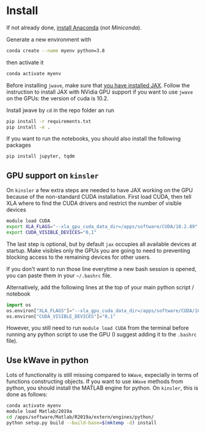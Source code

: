 # Install
If not already done, [install Anaconda](https://docs.conda.io/projects/conda/en/latest/user-guide/install/linux.html) (*not Miniconda*).

Generate a new environment with
```bash
conda create --name myenv python=3.8
```
then activate it
```bash
conda activate myenv
```

Before installing `jwave`, make sure that [you have installed JAX](https://github.com/google/jax#installation). Follow the instruction to install JAX with NVidia GPU support if you want to use `jwave` on the GPUs: the version of cuda is 10.2. 

Install jwave by `cd` in the repo folder an run
```bash
pip install -r requirements.txt
pip install -e .
```

If you want to run the notebooks, you should also install the following packages
```bash
pip install jupyter, tqdm
```

## GPU support on `kinsler`
On `kinsler` a few extra steps are needed to have JAX working on the GPU because of the non-standard CUDA installation. First load CUDA, then tell XLA where to find the CUDA drivers and restrict the number of visible devices
```bash
module load CUDA
export XLA_FLAGS="--xla_gpu_cuda_data_dir=/apps/software/CUDA/10.2.89"
export CUDA_VISIBLE_DEVICES="0,1"
```
The last step is optional, but by default `jax` occupies all available devices at startup. Make visibles only the GPUs you are going to need to preventing blocking access to the remaining devices for other users.

If you don't want to run those line everytime a new bash session is opened, you can paste them in your `~/.bashrc` file. 

Alternatively, add the following lines at the top of your main python script / notebook
```python
import os
os.environ["XLA_FLAGS"]="--xla_gpu_cuda_data_dir=/apps/software/CUDA/10.2.89"
os.environ["CUDA_VISIBLE_DEVICES"]="0,1"
```
However, you still need to run `module load CUDA` from the terminal before running any python script to use the GPU (I suggest adding it to the `.bashrc` file). 

## Use kWave in python
Lots of functionality is still missing compared to `kWave`, expecially in terms of functions constructing objects. If you want to use `kWave` methods from python, you should install the MATLAB engine for python. On `kinsler`, this is done as follows:
```bash
conda activate myenv
module load Matlab/2019a
cd /apps/software/Matlab/R2019a/extern/engines/python/
python setup.py build --build-base=$(mktemp -d) install
```
